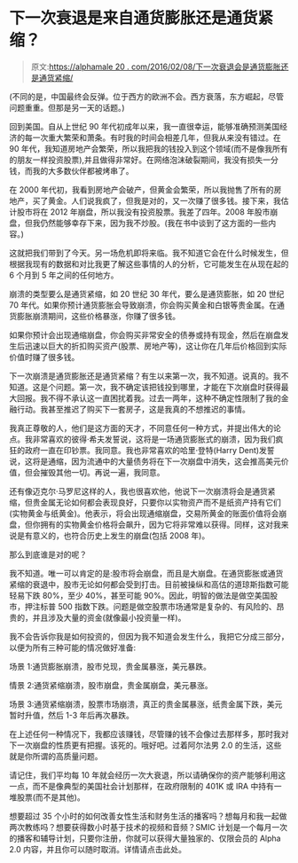 # 下一次衰退是来自通货膨胀还是通货紧缩？

> 原文:[https://alphamale 20 . com/2016/02/08/下一次衰退会是通货膨胀还是通货紧缩/](https://alphamale20.com/2016/02/08/will-the-next-recession-be-from-inflation-or-deflation/)

(不同的是，中国最终会反弹。位于西方的欧洲不会。西方衰落，东方崛起，尽管问题重重。但那是另一天的话题。)

回到美国。自从上世纪 90 年代初成年以来，我一直很幸运，能够准确预测美国经济的每一次重大繁荣和萧条。有时我的时间会相差几年，但我从来没有错过。在 90 年代，我知道房地产会繁荣，所以我把我的钱投入到这个领域(而不是像我所有的朋友一样投资股票),并且做得非常好。在网络泡沫破裂期间，我没有损失一分钱，而我的大多数伙伴都被烤串了。

在 2000 年代初，我看到房地产会破产，但黄金会繁荣，所以我抛售了所有的房地产，买了黄金。人们说我疯了，但我是对的，又一次赚了很多钱。接下来，我估计股市将在 2012 年崩盘，所以我没有投资股票。我差了四年。2008 年股市崩盘，但我仍然能够幸存下来，因为我不炒股。(我在书中谈到了这方面的一些内容。)

这就把我们带到了今天。另一场危机即将来临。我不知道它会在什么时候发生，但根据我现有的数据和对比我更了解这些事情的人的分析，它可能发生在从现在起的 6 个月到 5 年之间的任何地方。

崩溃的类型要么是通货紧缩，如 20 世纪 30 年代，要么是通货膨胀，如 20 世纪 70 年代。如果你预计通货膨胀会导致崩溃，你会购买黄金和白银等贵金属。在通货膨胀崩溃期间，这些价格暴涨，你赚了很多钱。

如果你预计会出现通缩崩盘，你会购买非常安全的债券或持有现金，然后在崩盘发生后迅速以巨大的折扣购买资产(股票、房地产等)，这让你在几年后价格回到实际价值时赚了很多钱。

下一次崩溃是通货膨胀还是通货紧缩？有生以来第一次，我不知道。说真的。我不知道。这是个问题。第一次，我不确定该把钱投到哪里，才能在下次崩盘时获得最大回报。我不得不承认这一直困扰着我。过去一两年，这种不确定性限制了我的金融行动。我甚至推迟了购买下一套房子，这是我真的不想推迟的事情。

我真正尊敬的人，他们是这方面的天才，不同意任何一种方式，并提出伟大的论点。我非常喜欢的彼得·希夫发誓说，这将是一场通货膨胀式的崩溃，因为我们疯狂的政府一直在印钞票。我同意。我也非常喜欢的哈里·登特(Harry Dent)发誓说，这将是通缩，因为流通中的大量债务将在下一次崩盘中消失，这会推高美元价值，但会摧毁其他一切。再说一遍，我同意。

还有像迈克尔·马罗尼这样的人，我也很喜欢他，他说下一次崩溃将会是通货紧缩，但贵金属无论如何都会表现良好，只要你以实物资产而不是纸资产持有它们(实物黄金与纸黄金)。他表示，将会出现通缩崩盘，交易所黄金的账面价值将会崩盘，但你拥有的实物黄金价格将会飙升，因为它将非常难以获得。同样，这对我来说是有意义的，也符合历史上发生的崩盘(包括 2008 年)。

那么到底谁是对的呢？

我不知道。唯一可以肯定的是:股市将会崩盘，而且是大崩盘。在通货膨胀或通货紧缩的衰退中，股市无论如何都会受到打击。目前被操纵和高估的道琼斯指数可能轻易下跌 80%，至少 40%，甚至可能 90%。因此，明智的做法是做空美国股市，押注标普 500 指数下跌。问题是做空股票市场通常是复杂的、有风险的、昂贵的，并且涉及大量的资金(就像最小投资量一样)。

我不会告诉你我是如何投资的，但因为我不知道会发生什么，我把它分成三部分，以便为所有三种可能的情况做好准备:

场景 1:通货膨胀崩溃，股市兑现，贵金属暴涨，美元暴跌。

情景 2:通货紧缩崩溃，股市崩盘，贵金属崩盘，美元暴涨。

场景 3:通货紧缩崩溃，股票市场崩溃，真正的贵金属暴涨，纸贵金属下跌，美元暂时升值，然后 1-3 年后再次暴跌。

在上述任何一种情况下，我都应该赚钱，尽管赚的钱不会像过去那样多，那时我对下一次崩盘的性质更有把握。该死的。哦好吧。过着阿尔法男 2.0 的生活，这些就是你所谓的高质量问题。

请记住，我们平均每 10 年就会经历一次大衰退，所以请确保你的资产能够利用这一点，而不是像典型的美国社会计划那样，在政府限制的 401K 或 IRA 中持有一堆股票(而不是其他)。

想要超过 35 个小时的如何改善女性生活和财务生活的播客吗？想每月和我一起做两次教练吗？想要获得数小时基于技术的视频和音频？SMIC 计划是一个每月一次的播客和辅导计划，只要你注册，你就可以获得大量独家的、仅限会员的 Alpha 2.0 内容，并且你可以随时取消。详情请点击此处。